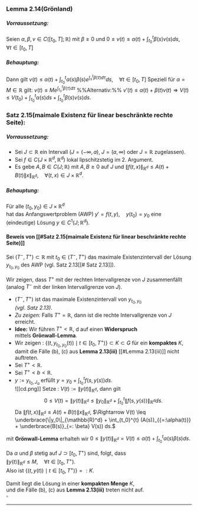 ### Lemma 2.14(Grönland)
##### Vorraussetzung:
Seien $\alpha, \beta, v \in C([t_0, T]; \mathbb{R})$ mit $\beta \geq 0$ und  $0 \leq v(t) \leq \alpha(t) + \int_{t_0}^{t} \beta(s)v(s) ds, \quad \forall t \in [t_0, T]$
##### Behauptung: 
Dann gilt $v(t) \leq \alpha(t) + \int_{t_0}^{t} \alpha(s)\beta(s)e^{\int_{s}^{t} \beta(\tau) d\tau} ds,  \quad \forall t \in [t_0, T]$
Speziell für $\alpha = M \in \mathbb{R}$ gilt: $v(t) \leq M e^{\int_{t_0}^{t} \beta(\tau) d\tau}$
%%Alternativ:%% $v'(t) \leq \alpha(t) + \beta(t) v(t) \Rightarrow V(t) \leq V(t_0) + \int_{t_0}^{t} \alpha(s) ds + \int_{t_0}^{t} \beta(s) v(s) ds.$

### Satz 2.15(maimale Existenz für linear beschränkte rechte Seite):
##### Vorraussetzung:
- Sei $J \subset \mathbb{R}$ ein Intervall  ($J = (-\infty, a)$, $J = (a, \infty)$ oder $J = \mathbb{R}$ zugelassen).  
- Sei $f \in C(J \times \mathbb{R}^d, \mathbb{R}^d)$  lokal lipschitzstetig im 2. Argument.  
- Es gebe $A, B \in C(J; \mathbb{R})$ mit $A, B \geq 0$ auf $J$  und  $\|f(t, x) \|_{\mathbb{R}^d} \leq A(t) + B(t) \|x\|_{\mathbb{R}^d},  \quad \forall (t, x) \in J \times \mathbb{R}^d.$
##### Behauptung:
Für alle $(t_0, y_0) \in J \times \mathbb{R}^d$  
hat das Anfangswertproblem (AWP)  $y' = f(t, y), \quad y(t_0) = y_0$
eine (eindeutige) Lösung $y \in C^1(J; \mathbb{R}^d)$.

#### Beweis von [[#Satz 2.15(maimale Existenz für linear beschränkte rechte Seite)]]

Sei $(T^-, T^+) \subset \mathbb{R}$ mit $t_0 \in (T^-, T^+)$  das maximale Existenzintervall der Lösung $y_{t_0, y_0}$
des AWP  (vgl. Satz 2.13[[# Satz 2.13]]).  

Wir zeigen, dass $T^+$ mit der rechten Intervallgrenze von $J$ zusammenfällt  
(analog $T^-$ mit der linken Intervallgrenze von $J$).

- $(T^-, T^+)$ ist das maximale Existenzintervall von $y_{t_0, y_0}$  
  *(vgl. Satz 2.13)*.
- *Zu zeigen:*  Falls $T^+ = \mathbb{R}$, dann ist die rechte Intervallgrenze von $J$ erreicht.  
- **Idee:** Wir führen $T^+ < \mathbb{R}$, d auf einen **Widerspruch**  
  mittels **Grönwall-Lemma**.
- Wir zeigen :  $\{ (t, y_{t_0, y_0}(t)) \mid t \in [t_0, T^+) \} \subset K \subset G$  für ein **kompaktes** $K$,                    damit die Fälle (b), (c) aus **Lemma 2.13(iii)** [[#Lemma 2.13(iii)]] nicht auftreten.
- Sei $T^+ < \mathbb{R}$.  
- Sei $T^+ < b < \mathbb{R}$.  
- $y := y_{t_{0}, J_{a}}$ erfüllt $y = y_0 + \int_{t_0}^{t} f(s, y(s)) ds.$  
![[cd.png]]
Setze : $V(t) := \|y(t)\|_{\mathbb{R}^d},$  dann gilt  
$$0 \leq V(t) = \|y(t)\|_{\mathbb{R}^d} \leq \|y_0\|_{\mathbb{R}^d}  +\int_{t_0}^{t} \| f(s, y(s)) \|_{\mathbb{R}^d} ds.$$
Da  $\| f(t, x) \|_{\mathbb{R}^d} \leq A(t) + B(t) \|x\|_{\mathbb{R}^d},$    $\Rightarrow V(t) \leq \underbrace{\|y_0\|_{\mathbb{R}^d} + \int_{t_0}^{t} (A(s)}_{{=:\alpha(t)}} + \underbrace{B(s)}_{=: \beta} V(s)) ds.$  

mit **Grönwall-Lemma**  erhalteh wir $0 \leq \|y(t)\|_{\mathbb{R}^d} = V(t) \leq \alpha(t) + \int_{t_0}^{t} \alpha(s) \beta(s) ds.$  

Da $\alpha$ und $\beta$ stetig auf $J \supset [t_0, T^+)$ sind, folgt, dass  
$\|y(t)\|_{\mathbb{R}^d} \leq M, \quad \forall t \in [t_0, T^+).$  
Also ist  $\{ (t, y(t)) \mid t \in [t_0, T^+) \} =: K.$ 

Damit liegt die Lösung in einer **kompakten Menge** $K$,  
und die Fälle (b), (c) aus **Lemma 2.13(iii)** treten nicht auf.  
$\square$

---

